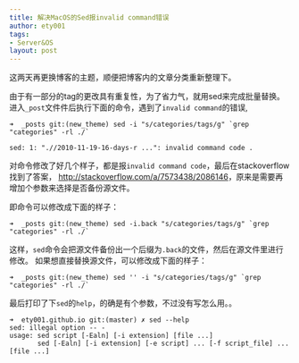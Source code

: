 ```yaml
---
title: 解决MacOS的Sed报invalid command错误
author: ety001
tags:
- Server&OS
layout: post
---
```


这两天再更换博客的主题，顺便把博客内的文章分类重新整理下。

由于有一部分的tag的更改具有重复性，为了省力气，就用sed来完成批量替换。
进入`_post`文件件后执行下面的命令，遇到了`invalid command`的错误,

```
➜  _posts git:(new_theme) sed -i "s/categories/tags/g" `grep "categories" -rl ./`

sed: 1: ".//2010-11-19-16-days-r ...": invalid command code .
```

对命令修改了好几个样子，都是报`invalid command code`，最后在stackoverflow找到了答案，
<http://stackoverflow.com/a/7573438/2086146>，原来是需要再增加个参数来选择是否备份源文件。

即命令可以修改成下面的样子：

```
➜  _posts git:(new_theme) sed -i.back "s/categories/tags/g" `grep "categories" -rl ./`
```

这样，`sed`命令会把源文件备份出一个后缀为`.back`的文件，然后在源文件里进行修改。
如果想直接替换源文件，可以修改成下面的样子：

```
➜  _posts git:(new_theme) sed '' -i "s/categories/tags/g" `grep "categories" -rl ./`
```

最后打印了下`sed`的`help`，的确是有个参数，不过没有写怎么用。。

```
➜  ety001.github.io git:(master) ✗ sed --help
sed: illegal option -- -
usage: sed script [-Ealn] [-i extension] [file ...]
       sed [-Ealn] [-i extension] [-e script] ... [-f script_file] ... [file ...]
```
